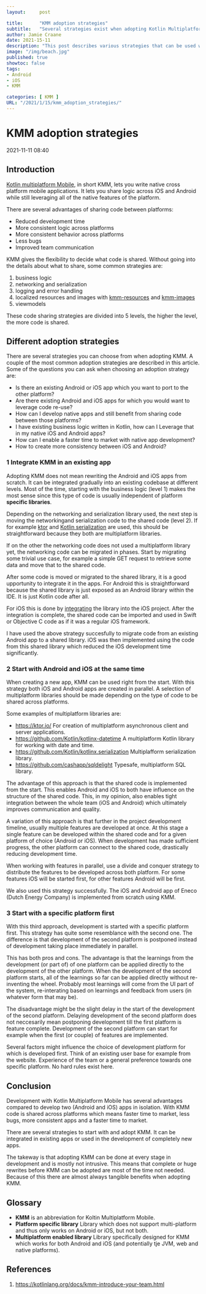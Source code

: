 ```yaml
---
layout:     post

title:      "KMM adoption strategies"
subtitle:   "Several strategies exist when adopting Kotlin Multiplatform Mobile"
author: Jamie Craane
date: 2021-15-11       
description: "This post describes various strategies that can be used whena adopting KMM for native Android and iOS development."
image: "/img/beach.jpg"
published: true
showtoc: false
tags:
- Android
- iOS
- KMM

categories: [ KMM ]
URL: "/2021/1/15/kmm_adoption_strategies/"
---
```

# KMM adoption strategies

2021-11-11 08:40

## Introduction
[Kotlin multiplatform Mobile](https://kotlinlang.org/docs/kmm-getting-started.html#start-kmm-from-scratch), in short KMM, lets you write native cross platform mobile applications. It lets you share logic across iOS and Android while still leveraging all of the native features of the platform.

There are several advantages of sharing code between platforms:

- Reduced development time
- More consistent logic across platforms
- More consistent behavior across platforms
- Less bugs
- Improved team communication

KMM gives the flexibility to decide what code is shared. Without going into the details about what to share, some common strategies are:

1. business logic
2. networking and serialization
3. logging and error handling
4. localized resources and images with [kmm-resources](https://github.com/jcraane/kmm-resources) and [kmm-images](https://github.com/jcraane/kmm-images)
5. viewmodels

These code sharing strategies are divided into 5 levels, the higher the level, the more code is shared.

## Different adoption strategies
There are several strategies you can choose from when adopting KMM. A couple of the most common adoption strategies are described in this article. Some of the questions you can ask when choosing an adoption strategy are:

- Is there an existing Android or iOS app which you want to port to the other platform?
- Are there existing Android and iOS apps for which you would want to leverage code re-use?
- How can I develop native apps and still benefit from sharing code between those platforms?
- I have existing business logic written in Kotlin, how can I Leverage that in my native iOS and Android apps?
- How can I enable a faster time to market with native app development?
- How to create more consistency between iOS and Android?

### 1 Integrate KMM in an existing app
Adopting KMM does not mean rewriting the Android and iOS apps from scratch. It can be integrated gradually into an existing codebase at different levels. Most of the time, starting with the business logic (level 1) makes the most sense since this type of code is usually independent of platform **specific libraries**.

Depending on the networking and serialization library used, the next step is moving the networkingand serialization code to the shared code (level 2). If for example [ktor](https://ktor.io/) and [Kotlin serialization](https://github.com/Kotlin/kotlinx.serialization) are used, this should be straightforward because they both are multiplatform libraries.

If on the other the networking code does not used a multiplatform library yet, the networking code can be migrated in phases. Start by migrating some trivial use case, for example a simple GET request to retrieve some data and move that to the shared code.

After some code is moved or migrated to the shared library, it is a good upportunity to integrate it in the apps. For Android this is straightforward because the shared library is just exposed as an Android library within the IDE. It is just Kotlin code after all.

For iOS this is done by [integrating](https://kotlinlang.org/docs/kmm-integrate-in-existing-app.html) the library into the iOS project. After the integration is complete, the shared code can be imported and used in Swift or Objective C code as if it was a regular iOS framework.

I have used the above strategy succesfully to migrate code from an existing Android app to a shared library. iOS was then implemented using the code from this shared library which reduced the iOS development time significantly.

### 2 Start with Android and iOS at the same time
When creating a new app, KMM can be used right from the start. With this strategy both iOS and Android apps are created in parallel. A selection of multiplatform libraries should be made depending on the type of code to be shared across platforms.

Some examples of multiplatform libraries are:
- https://ktor.io/ For creation of multiplatform asynchronous client and server applications.
- https://github.com/Kotlin/kotlinx-datetime A multiplatform Kotlin library for working with date and time.
- https://github.com/Kotlin/kotlinx.serialization Multiplafform serialization library.
- https://github.com/cashapp/sqldelight Typesafe, multiplatform SQL library.

The advantage of this approach is that the shared code is implemented from the start. This enables Android and iOS to both have influence on the structure of the shared code. This, in my opinion, also enables tight integration between the whole team (iOS and Android) which ultimately improves communication and quality.

A variation of this approach is that further in the project development timeline, usually multiple features are developed at once. At this stage a single feature can be developed within the shared code and for a given platform of choice (Android or iOS). When development has made sufficient progress, the other platform can connect to the shared code, drastically reducing development time.

When working with features in parallel, use a divide and conquer strategy to distribute the features to be developed across both platform. For some features iOS will be started first, for other features Android will be first.

We also used this strategy successfully. The iOS and Android app of Eneco (Dutch Energy Company) is implemented from scratch using KMM.

### 3 Start with a specific platform first
With this third approach, development is started with a specific platform first. This strategy has quite some resemblance with the second one. The difference is that development of the second platform is postponed instead of development taking place immediately in parallel.

This has both pros and cons. The advantage is that the learnings from the development (or part of) of one platform can be applied directly to the development of the other platform. When the development of the second platform starts, all of the learnings so far can be applied directly without re-inventing the wheel. Probably most learnings will come from the UI part of the system, re-interating based on learnings and feedback from users (in whatever form that may be).

The disadvantage might be the slight delay in the start of the development of the second platform. Delaying development of the second platform does not neccesarily mean postponing development till the first platform is feature complete. Development of the second platform can start for example when the first (or couple) of features are implemented.

Several factors might influence the choice of development platform for which is developed first. Think of an existing user base for example from the website. Experience of the team or a general preference towards one specific platform. No hard rules exist here.

## Conclusion
Development with Kotlin Multiplatform Mobile has several advantages compared to develop two (Android and iOS) apps in isolation. With KMM code is shared across platforms which means faster time to market, less bugs, more consistent apps and a faster time to market.

There are several strategies to start with and adopt KMM. It can be integrated in existing apps or used in the development of completely new apps.

The takeway is that adopting KMM can be done at every stage in development and is mostly not intrusive. This means that complete or huge rewrites before KMM can be adopted are most of the time not needed. Because of this there are almost always tangible benefits when adopting KMM.

## Glossary
- **KMM** is an abbreviation for Koltin Multiplatform Mobile.
- **Platform specific library** Library which does not support multi-platform and thus only works on Android or iOS, but not both.
- **Multiplatform enabled library** Library specifically designed for KMM which works for both Android and iOS (and potentially tje JVM, web and native platforms).

## References
1. https://kotlinlang.org/docs/kmm-introduce-your-team.html
